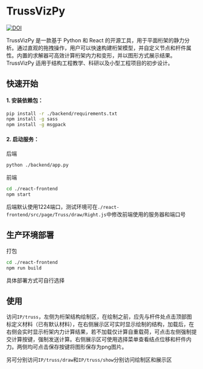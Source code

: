 # TrussVizPy

[![DOI](https://zenodo.org/badge/857568498.svg)](https://doi.org/10.5281/zenodo.13968273)

TrussVizPy 是一款基于 Python 和 React 的开源工具，用于平面桁架的静力分析。通过直观的拖拽操作，用户可以快速构建桁架模型，并自定义节点和杆件属性。内置的求解器可高效计算桁架内力和变形，并以图形方式展示结果。TrussVizPy 适用于结构工程教学、科研以及小型工程项目的初步设计。

## 快速开始

#### 1. 安装依赖包：

```bash
pip install -r ./backend/requirements.txt
npm install -g sass
npm install -g msgpack
```

#### 2. 启动服务：

后端
```bash
python ./backend/app.py
```
前端
```bash
cd ./react-frontend
npm start
```

后端默认使用1224端口，测试环境可在`./react-frontend/src/page/Truss/draw/Right.js`中修改前端使用的服务器和端口号

## 生产环境部署

打包

```bash
cd ./react-frontend
npm run build
```

具体部署方式可自行选择

## 使用

访问`IP/truss`，左侧为桁架结构绘制区，在绘制之前，应先与杆件处点击顶部图标定义材料（已有默认材料），在右侧展示区可实时显示绘制的结构，加载后，在右侧会实时显示桁架内力计算结果，若不加载仅计算自重载荷，可点击左侧强制提交计算按键，强制发送计算。右侧展示区可使用选择菜单查看结点位移和杆件内力。两侧均可点击保存按键将图形保存为png图片。

另可分别访问`IP/truss/draw`和`IP/truss/show`分别访问绘制区和展示区
